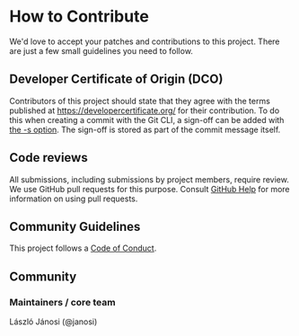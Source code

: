 # How to Contribute

We'd love to accept your patches and contributions to this project. There are just a few small guidelines you
need to follow.

## Developer Certificate of Origin (DCO)

Contributors of this project should state that they agree with the terms published at https://developercertificate.org/
for their contribution. To do this when creating a commit with the Git CLI, a sign-off can be added with
[the -s option](https://git-scm.com/docs/git-commit#git-commit--s). The sign-off is stored as part of the commit message
itself.

## Code reviews

All submissions, including submissions by project members, require review. We
use GitHub pull requests for this purpose. Consult [GitHub Help] for more
information on using pull requests.

## Community Guidelines

This project follows a [Code of Conduct].

## Community

### Maintainers / core team
László Jánosi (@janosi)

[Github Help]: https://help.github.com/articles/about-pull-requests/
[Code of Conduct]: code-of-conduct.md
